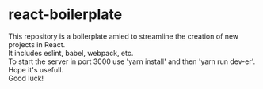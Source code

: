 # react-boilerplate

This repository is a boilerplate amied to streamline the creation of new projects in React.</br>
It includes eslint, babel, webpack, etc.</br>
To start the server in port 3000 use <bold>'yarn install'</bold> and then 'yarn run dev-er'.</br>
Hope it's usefull.</br>
Good luck!
